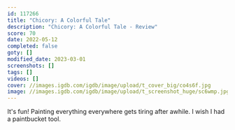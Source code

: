 ```yaml
---
id: 117266
title: "Chicory: A Colorful Tale"
description: "Chicory: A Colorful Tale - Review"
score: 70
date: 2022-05-12
completed: false
goty: []
modified_date: 2023-03-01
screenshots: []
tags: []
videos: []
cover: //images.igdb.com/igdb/image/upload/t_cover_big/co4s6f.jpg
image: //images.igdb.com/igdb/image/upload/t_screenshot_huge/sc6wmp.jpg
---
```

It's fun! Painting everything everywhere gets tiring after awhile. I wish I had a paintbucket tool.